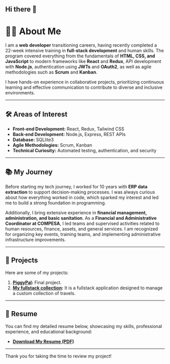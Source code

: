## Hi there 👋

# 👩‍💻 About Me  

I am a **web developer** transitioning careers, having recently completed a 22-week intensive training in **full-stack development** and human skills. The program covered everything from the fundamentals of **HTML, CSS, and JavaScript** to modern frameworks like **React** and **Redux**, API development with **Node.js**, authentication using **JWTs** and **OAuth2**, as well as agile methodologies such as **Scrum** and **Kanban**.

I have hands-on experience in collaborative projects, prioritizing continuous learning and effective communication to contribute to diverse and inclusive environments.

---

## 🛠️ Areas of Interest  

- **Front-end Development:** React, Redux, Tailwind CSS  
- **Back-end Development:** Node.js, Express, REST APIs
- **Database:** SQLlite3
- **Agile Methodologies:** Scrum, Kanban  
- **Technical Curiosity:** Automated testing, authentication, and security  

---

## 📚 My Journey  

Before starting my tech journey, I worked for 10 years with **ERP data extraction** to support decision-making processes. I was always curious about how everything worked in code, which sparked my interest and led me to build a strong foundation in programming.  

Additionally, I bring extensive experience in **financial management, administration, and basic sanitation**. As a **Financial and Administrative Coordinator at COMPESA**, I led teams and supervised activities related to human resources, finance, assets, and general services. I am recognized for organizing key events, training teams, and implementing administrative infrastructure improvements.  

---

## 🚀 Projects

Here are some of my projects:  

1. **[PiggyPal](https://github.com/cellyanelima/final-project-course):** Final project.  
2. **[My fullstack collection](https://github.com/cellyanelima/my-fullstack-collection):** It is a fullstack application designed to manage a custom collection of travels. 


---

## 📄 Resume  

You can find my detailed resume below, showcasing my skills, professional experience, and educational background:

- **[Download My Resume (PDF)](https://github.com/cellyanelima/cellyanelima/blob/main/Resume_Cellyane.pdf)**

  
---


Thank you for taking the time to review my project!



